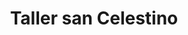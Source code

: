 ---
title: "Taller san Celestino"
url: /barcelona/taller-san-celestino/
shop: reparación de automóviles
---